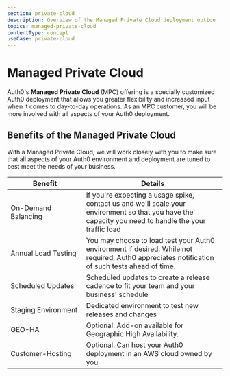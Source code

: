 ```yaml
---
section: private-cloud
description: Overview of the Managed Private Cloud deployment option
topics: managed-private-cloud
contentType: concept
useCase: private-cloud
---
```

# Managed Private Cloud

Auth0's **Managed Private Cloud** (MPC) offering is a specially customized Auth0 deployment that allows you greater flexibility and increased input when it comes to day-to-day operations. As an MPC customer, you will be more involved with all aspects of your Auth0 deployment.

## Benefits of the Managed Private Cloud

With a Managed Private Cloud, we will work closely with you to make sure that all aspects of your Auth0 environment and deployment are tuned to best meet the needs of your business.

<table class="table">
<thead>
<tr>
<th style="width:35%">Benefit</th>
<th>Details</th>
</tr>
</thead>
<tbody>
<tr>
<td>On-Demand Balancing</td>
<td>If you're expecting a usage spike, contact us and we'll scale your environment so that you have the capacity you need to handle the your traffic load</td>
</tr>
<tr>
<td>Annual Load Testing</td>
<td>You may choose to load test your Auth0 environment if desired. While not required, Auth0 appreciates notification of such tests ahead of time.</td>
</tr>
<tr>
<td>Scheduled Updates</td>
<td>Scheduled updates to create a release cadence to fit your team and your business' schedule</td>
</tr>
<tr>
<td>Staging Environment</td>
<td>Dedicated environment to test new releases and changes</td>
</tr>
<tr>
<td>GEO-HA</td>
<td>Optional. Add-on available for Geographic High Availability.</td>
</tr>
<tr>
<td>Customer-Hosting</td>
<td>Optional. Can host your Auth0 deployment in an AWS cloud owned by you</td>
</tr>
</tbody>
</table>
